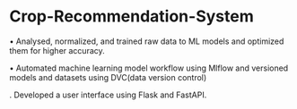 # Crop-Recommendation-System

• Analysed, normalized, and trained raw data to ML models and optimized them for higher accuracy.

• Automated machine learning model workflow using Mlflow and versioned models and datasets using DVC(data
version control)

. Developed a user interface using Flask and FastAPI.
